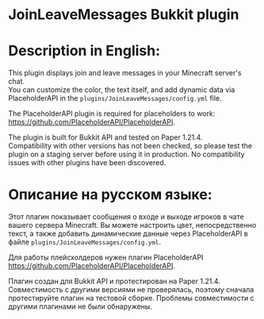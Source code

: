 # JoinLeaveMessages Bukkit plugin
# Description in English:

This plugin displays join and leave messages in your Minecraft server's chat.  
You can customize the color, the text itself, and add dynamic data via PlaceholderAPI in the `plugins/JoinLeaveMessages/config.yml` file.  

The PlaceholderAPI plugin is required for placeholders to work: https://github.com/PlaceholderAPI/PlaceholderAPI.

The plugin is built for Bukkit API and tested on Paper 1.21.4.  
Compatibility with other versions has not been checked, so please test the plugin on a staging server before using it in production. No compatibility issues with other plugins have been discovered.

# Описание на русском языке:

Этот плагин показывает сообщения о входе и выходе игроков в чате вашего сервера Minecraft.
Вы можете настроить цвет, непосредственно текст, а также добавить динамические данные через PlaceholderAPI в файле `plugins/JoinLeaveMessages/config.yml`.

Для работы плейсхолдеров нужен плагин PlaceholderAPI https://github.com/PlaceholderAPI/PlaceholderAPI.

Плагин создан для Bukkit API и протестирован на Paper 1.21.4.
Совместимость с другими версиями не проверялась, поэтому сначала протестируйте плагин на тестовой сборке. Проблемы совместимости с другими плагинами не были обнаружены.
